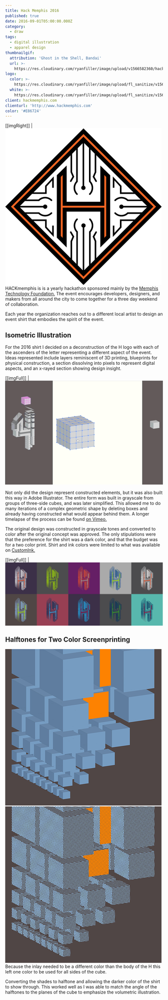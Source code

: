 ```yaml
---
title: Hack Memphis 2016
published: true
date: 2016-09-01T05:00:00.000Z
category:
  - draw
tags:
  - digital illustration
  - apparel design
thumbnailgif:
  attribution: 'Ghost in the Shell, Bandai'
  url: >-
    https://res.cloudinary.com/ryanfiller/image/upload/v1566582360/hack-memphis/ghost-in-the-shell_pmalhr.gif
logo:
  color: >-
    https://res.cloudinary.com/ryanfiller/image/upload/fl_sanitize/v1566581849/hack-memphis/hack-memphis-logo-color_wkgrm1.svg
  white: >-
    https://res.cloudinary.com/ryanfiller/image/upload/fl_sanitize/v1566581849/hack-memphis/hack-memphis-logo-white_iyhkav.svg
client: hackmemphis.com
clienturl: 'http://www.hackmemphis.com'
color: '#E86724'
---
```


<!-- TODO right, small class -->
[[imgRight]]
| ![Hack Memphis Logo](../../images/uploads/hack-memphis-logo.png)
HACKmemphis is is a yearly hackathon sponsored mainly by the <a href="http://www.memphistechnology.org/" >Memphis Technology Foundation.</a> The event encourages developers, designers, and makers from all around the city to come together for a three day weekend of collaboration.

Each year the organization reaches out to a different local artist to design an event shirt that embodies the spirit of the event.

## Isometric Illustration

For the 2016 shirt I decided on a deconstruction of the H logo with each of the ascenders of the letter representing a different aspect of the event. Ideas represented include layers reminiscent of 3D printing, blueprints for physical construction, a section dissolving into pixels to represent digital aspects, and an x-rayed section showing design insight.

[[imgFull]]
| ![Geometry Gif](../../images/uploads/hack-memphis-geometry.gif)

Not only did the design represent constructed elements, but it was also built this way in Adobe Illustrator. The entire form was built in grayscale from groups of three-side cubes, and was later simplified. This allowed me to do many iterations of a complex geometric shape by deleting boxes and already having constructed what would appear behind them. A longer timelapse of the process can be found <a href="https://vimeo.com/231281744" >on Vimeo.</a>

The original design was constructed in grayscale tones and converted to color after the original concept was approved. The only stipulations were that the preference for the shirt was a dark color, and that the budget was for a two color print. Shirt and ink colors were limited to what was available on <a href="https://www.customink.com/products/styles/canvas-tri-blend-t-shirt/242000" taget="_blank">CustomInk.</a>

[[imgFull]]
| ![Color Options](../../images/uploads/hack-memphis-color-options.jpg)

## Halftones for Two Color Screenprinting

<compare-images caption="Halftones" alignment="left">
  <img src="../../images/uploads/hack-memphis-hover-solid.jpg" alt="solid colors" />
  <img src="../../images/uploads/hack-memphis-hover-screen.jpg" alt="color halftone" />
</compare-images>
Because the inlay needed to be a different color than the body of the H this left one color to be used for all sides of the cube.

Converting the shades to halftone and allowing the darker color of the shirt to show through. This worked well as I was able to match the angle of the halftones to the planes of the cube to emphasize the volumetric illustration.
